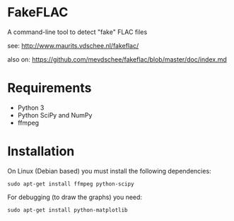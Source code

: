 FakeFLAC
========

A command-line tool to detect "fake" FLAC files

see: http://www.maurits.vdschee.nl/fakeflac/

also on: https://github.com/mevdschee/fakeflac/blob/master/doc/index.md

# Requirements

- Python 3
- Python SciPy and NumPy
- ffmpeg

# Installation

On Linux (Debian based) you must install the following dependencies:

    sudo apt-get install ffmpeg python-scipy

For debugging (to draw the graphs) you need:

    sudo apt-get install python-matplotlib
    
